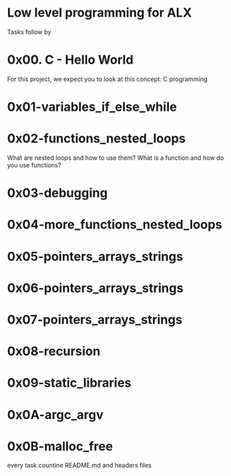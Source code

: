 # Low level programming for ALX


Tasks follow by

# 0x00. C - Hello World
For this project, we expect you to look at this concept: C programming
# 0x01-variables_if_else_while
# 0x02-functions_nested_loops
What are nested loops and how to use them?
What is a function and how do you use functions?
# 0x03-debugging
# 0x04-more_functions_nested_loops
# 0x05-pointers_arrays_strings
# 0x06-pointers_arrays_strings
# 0x07-pointers_arrays_strings
# 0x08-recursion
# 0x09-static_libraries
# 0x0A-argc_argv
# 0x0B-malloc_free


every task countine README.md and headers files
